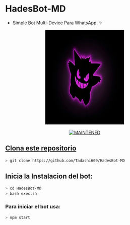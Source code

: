 # HadesBot-MD
* Simple Bot Multi-Device Para WhatsApp. ✨

<p align="center">
<img src="./media/Logo.jpg" width="250" height="300"/>
</p>

<p align="center">
<a href="#"><img title="MAINTENED" src="https://img.shields.io/badge/MAINTENED-YES-blue?colorA=%23ff0000&colorB=%230000ff&style=for-the-badge"</a>
</p>



## Clona este repositorio

```bash
> git clone https://github.com/Tadashi669/HadesBot-MD
```

## Inicia la Instalacion del bot:

```bash
> cd HadesBot-MD
> bash exec.sh
```

### Para iniciar el bot usa:
```bash
> npm start
```
